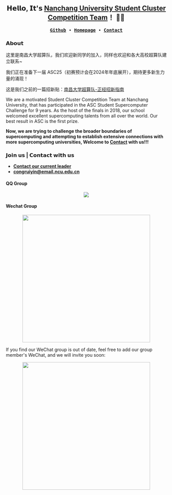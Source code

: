 

<h2 align="center"> 𝗛𝗲𝗹𝗹𝗼, 𝗜𝘁'𝘀 <a href="https://ncuscc.github.io/">Nanchang University Student Cluster Competition Team</a>！ 👨‍💻 </h2>

<p align="center">
  <samp>
    <a href="https://github.com/NCUSCC"><b>Github</b></a> ∙ 
    <a href="https://ncuscc.github.io/"><b>Homepage</b></a> ∙
      <a href="https://ncuscc.github.io/Contact"><b>Contact</b></a> 
  </samp>
</p>

### 𝗔𝗯𝗼𝘂𝘁

这里是南昌大学超算队，我们欢迎新同学的加入，同样也欢迎和各大高校超算队建立联系~

我们正在准备下一届 ASC25（初赛预计会在2024年年底展开），期待更多新生力量的涌现！

这是我们之前的一篇招新贴：[南昌大学超算队-正经招新指南](https://zhuanlan.zhihu.com/p/628849152)

We are a motivated Student Cluster Competition Team at Nanchang University, that has participated in the ASC Student Supercomputer Challenge for 9 years. As the host of the finals in 2018, our school welcomed excellent supercomputing talents from all over the world. Our best result in ASC is the first prize.

**Now, we are trying to challenge the broader boundaries of supercomputing and attempting to establish extensive connections with more supercomputing universities, Welcome to [Contact](https://ncuscc.github.io/Contact) with us!!!**

### 𝗝𝗼𝗶𝗻 𝘂𝘀 | 𝗖𝗼𝗻𝘁𝗮𝗰𝘁 𝘄𝗶𝘁𝗵 𝘂𝘀

<!--[**Official Email**](mailto:hpc@ncuscc.tech) -->
- [**Contact our current leader**](mailto:weihan-yi-teapo1de@email.ncu.edu.cn)
- [**congruiyin@email.ncu.edu.cn**](mailto:congruiyin@email.ncu.edu.cn)
#### QQ Group
<div align=center><img src="https://github-production-user-asset-6210df.s3.amazonaws.com/88324880/238270227-a13ca42b-9eb0-4111-9cc3-3870cd149600.png"></div>

#### Wechat Group
<div align=center><img src="https://github.com/NCUSCC/.github/assets/88324880/8f8b9146-2dbb-4d3e-9861-3d1565abaa17" height="400"></div>

If you find our WeChat group is out of date, feel free to add our group member's WeChat, and we will invite you soon:
<div align=center><img src="https://github.com/NCUSCC/.github/assets/121592812/3a2c2f6c-c6e0-4dca-a76c-2f5d4d3a720a" height="400"></div>
<!-- div align=center><img src="https://github.com/NCUSCC/.github/assets/88324880/b6dc34e3-01bc-42f3-8643-a61d4c6507ed" height="400"></div>  -->



